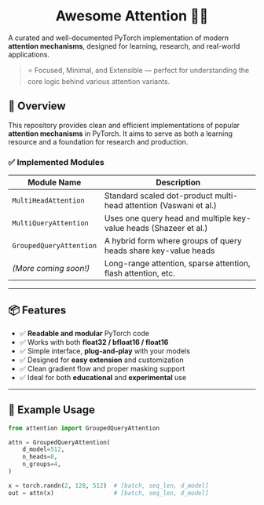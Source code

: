 <h1 align="center">Awesome Attention 🧠🔥</h1>

A curated and well-documented PyTorch implementation of modern **attention mechanisms**, designed for learning, research, and real-world applications.

> ⭐ Focused, Minimal, and Extensible — perfect for understanding the core logic behind various attention variants.

## 🚀 Overview

This repository provides clean and efficient implementations of popular **attention mechanisms** in PyTorch. It aims to serve as both a learning resource and a foundation for research and production.

### ✅ Implemented Modules

| Module Name                | Description                                                      |
|---------------------------|------------------------------------------------------------------|
| `MultiHeadAttention`      | Standard scaled dot-product multi-head attention (Vaswani et al.) |
| `MultiQueryAttention`     | Uses one query head and multiple key-value heads (Shazeer et al.) |
| `GroupedQueryAttention`   | A hybrid form where groups of query heads share key-value heads   |
| *(More coming soon!)*     | Long-range attention, sparse attention, flash attention, etc.     |

---

## 📦 Features

- ✅ **Readable and modular** PyTorch code  
- ✅ Works with both **float32 / bfloat16 / float16**  
- ✅ Simple interface, **plug-and-play** with your models  
- ✅ Designed for **easy extension** and customization  
- ✅ Clean gradient flow and proper masking support  
- ✅ Ideal for both **educational** and **experimental** use

---

## 🧩 Example Usage

```python
from attention import GroupedQueryAttention

attn = GroupedQueryAttention(
    d_model=512,
    n_heads=8,
    n_groups=4,
)

x = torch.randn(2, 128, 512)  # [batch, seq_len, d_model]
out = attn(x)                 # [batch, seq_len, d_model]
